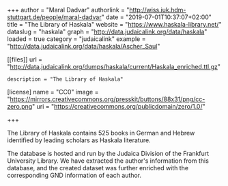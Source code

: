 +++
author = "Maral Dadvar"
authorlink = "http://wiss.iuk.hdm-stuttgart.de/people/maral-dadvar"
date = "2019-07-01T10:37:07+02:00"
title = "The Library of Haskala" 
website = "https://www.haskala-library.net/"
dataslug = "haskala"
graph = "http://data.judaicalink.org/data/haskala"
loaded = true
category = "judaicalink"
example = "http://data.judaicalink.org/data/haskala/Ascher_Saul"



[[files]]
	url = "http://data.judaicalink.org/dumps/haskala/current/Haskala_enriched.ttl.gz"
	
	
	description = "The Library of Haskala"

[license]
name = "CC0"
image = "https://mirrors.creativecommons.org/presskit/buttons/88x31/png/cc-zero.png"
uri = "https://creativecommons.org/publicdomain/zero/1.0/"
	
	
+++

The Library of Haskala contains 525 books in German and Hebrew identified by leading scholars as Haskala literature. 

<!--more-->

The database is hosted and run by the Judaica Division of the Frankfurt University Library.
We have extracted the author's information from this database, and the created dataset was further enriched with the corresponding GND information of each author. 





